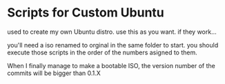 # Scripts for Custom Ubuntu
used to create my own Ubuntu distro. use this as you want. if they work...

you'll need a iso renamed to orginal in the same folder to start.
you should execute those scripts in the order of the numbers asigned to them.

When I finally manage to make a bootable ISO, the version number of the commits will be bigger than 0.1.X
